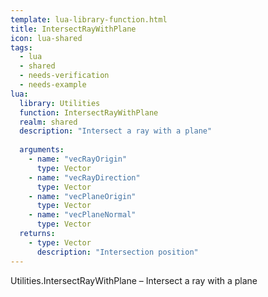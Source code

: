 ```yaml
---
template: lua-library-function.html
title: IntersectRayWithPlane
icon: lua-shared
tags:
  - lua
  - shared
  - needs-verification
  - needs-example
lua:
  library: Utilities
  function: IntersectRayWithPlane
  realm: shared
  description: "Intersect a ray with a plane"
  
  arguments:
    - name: "vecRayOrigin"
      type: Vector
    - name: "vecRayDirection"
      type: Vector
    - name: "vecPlaneOrigin"
      type: Vector
    - name: "vecPlaneNormal"
      type: Vector
  returns:
    - type: Vector
      description: "Intersection position"
---
```


<div class="lua__search__keywords">
Utilities.IntersectRayWithPlane &#x2013; Intersect a ray with a plane
</div>
